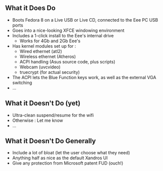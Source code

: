 ## What it Does Do ##

  * Boots Fedora 8 on a Live USB or Live CD, connected to the Eee PC USB ports
  * Goes into a nice-looking XFCE windowing environment
  * Includes a 1-click install to the Eee's internal drive
    * Works for 4Gb and 2Gb Eee's
  * Has kernel modules set up for :
    * Wired ethernet (atl2)
    * Wireless ethernet (Atheros)
    * ACPI handling (Asus source code, plus scripts)
    * Webcam (uvcvideo)
    * truecrypt (for actual security)
  * The ACPI lets the Blue Function keys work, as well as the external VGA switching
  * ...

## What it Doesn't Do (yet) ##

  * Ultra-clean suspend/resume for the wifi
  * Otherwise : Let me know
  * ...

## What it Doesn't Do Generally ##

  * Include a lot of bloat (let the user choose what they need)
  * Anything half as nice as the default Xandros UI
  * Give any protection from Microsoft patent FUD (ouch!)